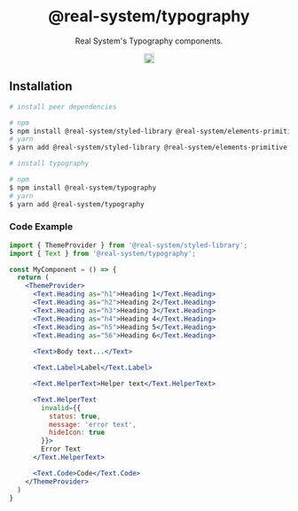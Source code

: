 <h1 align="center">@real-system/typography</h1>
<p align="center">Real System's Typography components.</p>
<p align="center">
<a href="https://www.npmjs.com/package/@real-system/typography"><img src="https://badgen.net/npm/v/@real-system/typography?label=&icon=npm&color=blue" alt="npm version" height="18"/></a>
</p>

## Installation

```bash
# install peer dependencies

# npm
$ npm install @real-system/styled-library @real-system/elements-primitive @real-system/utils-library react react-dom
# yarn
$ yarn add @real-system/styled-library @real-system/elements-primitive @real-system/utils-library react react-dom

# install typography

# npm
$ npm install @real-system/typography
# yarn
$ yarn add @real-system/typography
```

### Code Example

```jsx
import { ThemeProvider } from '@real-system/styled-library';
import { Text } from '@real-system/typography';

const MyComponent = () => {
  return (
    <ThemeProvider>
      <Text.Heading as="h1">Heading 1</Text.Heading>
      <Text.Heading as="h2">Heading 2</Text.Heading>
      <Text.Heading as="h3">Heading 3</Text.Heading>
      <Text.Heading as="h4">Heading 4</Text.Heading>
      <Text.Heading as="h5">Heading 5</Text.Heading>
      <Text.Heading as="56">Heading 6</Text.Heading>
      
      <Text>Body text...</Text>

      <Text.Label>Label</Text.Label>

      <Text.HelperText>Helper text</Text.HelperText>

      <Text.HelperText
        invalid={{
          status: true,
          message: 'error text',
          hideIcon: true
        }}>
        Error Text
      </Text.HelperText>

      <Text.Code>Code</Text.Code>
    </ThemeProvider>
  )
}

```
